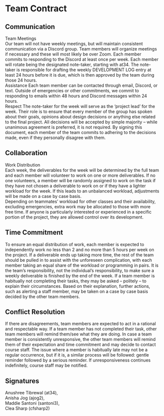 # Team Contract
 
## Communication
Team Meetings<br>
Our team will not have weekly meetings, but will maintain consistent communication via a Discord group. Team members will organize meetings if necessary and these will most likely be over Zoom. Each member commits to responding to the Discord at least once per week. Each member will rotate being the designated note-taker, starting with at34. The note-taker is responsible for drafting the weekly DEVELOPMENT LOG entry at least 24 hours before it is due, which is then approved by the team during those 24 hours.<br>
Assistance Each team member can be contacted through email, Discord, or text. Outside of emergencies or other commitments, we commit to responding to emails within 48 hours and Discord messages within 24 hours.<br>
Respect The note-taker for the week will serve as the ‘project lead’ for the week. Their role is to ensure that every member of the group has spoken about their goals, opinions about design decisions or anything else related to the final project. All decisions will be accepted by simple majority – while unanimous agreement is preferred, it is not required. By signing this document, each member of the team commits to adhering to the decisions made, even if they personally disagree with them.<br>
 
## Collaboration
Work Distribution<br>
Each week, the deliverables for the week will be determined by the full team and each member will volunteer to work on one or more deliverables. If no one volunteers, a member will be randomly assigned to work on the task if they have not chosen a deliverable to work on or if they have a lighter workload for the week. If this leads to an unbalanced workload, adjustments will be made on a case by case basis.<br>
Depending on teammates’ workload for other classes and their availability, excluding emergencies, extra work may be allocated to those with more free time. If anyone is particularly interested or experienced in a specific portion of the project, they are allowed control over its development.<br>

## Time Commitment
To ensure an equal distribution of work, each member is expected to independently work no less than 2 and no more than 5 hours per week on the project. If a deliverable ends up taking more time, the rest of the team should be pulled in to assist with the unforeseen complication, with each member taking an equal share of the workload or programming in pairs. It is the team’s responsibility, not the individual’s responsibility, to make sure a weekly deliverable is finished by the end of the week. If a team member is habitually not completing their tasks, they may be asked – politely – to explain their circumstances. Based on their explanation, further actions, such as alerting a staff member, may be taken on a case by case basis decided by the other team members.<br> 

## Conflict Resolution
If there are disagreements, team members are expected to act in a rational and respectable way. If a team member has not completed their task, other team members will remind them/see what they are doing. In case a team member is consistently unresponsive, the other team members will remind them of their expectation and time commitment and may decide to contact course staff. The issue where a member is habitually late may not be a regular occurrence, but if it is, a similar process will be followed: gentle reminder followed by a serious reminder. If unresponsiveness continues indefinitely, course staff may be notified.<br>

## Signatures
Anushree Tibrewal (at34),<br>
Anisha Jog (ajog2),<br>
Maddie Santoni (santoni3),<br>
Clea Sharp (cfsharp2)
